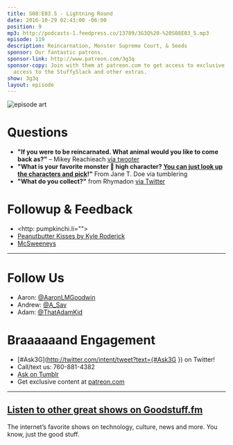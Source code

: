 ```yaml
---
title: S08:E03.5 - Lightning Round
date: 2016-10-29 02:43:00 -06:00
position: 9
mp3: http://podcasts-1.feedpress.co/13789/3G3Q%20-%20S08E03_5.mp3
episode: 119
description: Reincarnation, Monster Supreme Court, & Seeds
sponsor: Our fantastic patrons.
sponsor-link: http://www.patreon.com/3g3q
sponsor-copy: Join with them at patreon.com to get access to exclusive bonus material,
  access to the StuffySlack and other extras.
show: 3g3q
layout: episode
---
```


![episode art][1]

# Questions

* **"If you were to be reincarnated. What animal would you like to come back as?"** – Mikey Reachieach [via twooter][2]
* **"What is your favorite monster 👾 high character? [You can just look up the characters and pick][3]!"** From Jane T. Doe via tumblering
* **"What do you collect?"** from Rhymadon [via Twitter][4]

# Followup & Feedback

* <http: pumpkinchi.li="">
* [Peanutbutter Kisses by Kyle Roderick][5]
* [McSweeneys][6]

***

# Follow Us
* Aaron: [@AaronLMGoodwin](http://twitter.com/aaronlmgoodwin)
* Andrew: [@A_Sav](http://twitter.com/a_sav)
* Adam: [@ThatAdamKid](http://twitter.com/thatadamkid)

# Braaaaaand Engagement
* [#Ask3G](http://twitter.com/intent/tweet?text={#Ask3G }) on Twitter!
* Call/text us: 760-881-4382
* [Ask on Tumblr](http://3g3q.co/ask)
* Get exclusive content at [patreon.com](http://www.patreon.com/3g3q)

***

## [Listen to other great shows on Goodstuff.fm](http://goodstuff.fm/)
The internet’s favorite shows on technology, culture, news and more. You know, just the good stuff.

[1]: http://l.gdwn.co/11nVB.jpg
[2]: https://twitter.com/12173032/status/696037236924526592
[3]: http://monsterhigh.wikia.com/wiki/Ghoulia_Yelps
[4]: https://twitter.com/1541712684/status/789998396224352256
[5]: https://soundcloud.com/kyleroderick/peanut-butter-kisses
[6]: https://www.mcsweeneys.net/articles/the-adult-haunted-house-of-horrors
[7]: http://twitter.com/aaronlmgoodwin
[8]: http://twitter.com/a_sav
[9]: http://twitter.com/thatadamkid
[10]: http://3g3q.co/ask
[11]: http://www.patreon.com/3g3q
[12]: http://goodstuff.fm/3g3q/

